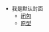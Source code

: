 <!--
 * @Author: your name
 * @Date: 2021-04-15 14:20:52
 * @LastEditTime: 2021-04-15 14:21:29
 * @LastEditors: Please set LastEditors
 * @Description: In User Settings Edit
 * @FilePath: /my-docs/docs/_coverpage.md
-->


- 我是默认封面
  - [闭包](closure.md "闭包")
  - [原型](prototype.md "原型")